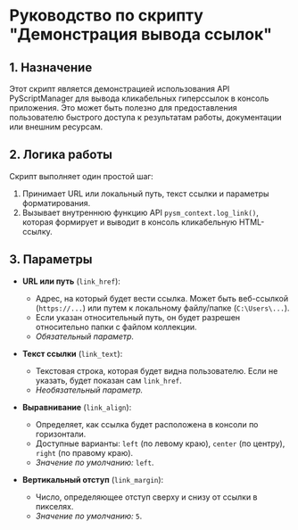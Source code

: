 # Руководство по скрипту "Демонстрация вывода ссылок"

## 1. Назначение

Этот скрипт является демонстрацией использования API PyScriptManager для вывода кликабельных гиперссылок в консоль приложения. Это может быть полезно для предоставления пользователю быстрого доступа к результатам работы, документации или внешним ресурсам.

## 2. Логика работы

Скрипт выполняет один простой шаг:
1.  Принимает URL или локальный путь, текст ссылки и параметры форматирования.
2.  Вызывает внутреннюю функцию API `pysm_context.log_link()`, которая формирует и выводит в консоль кликабельную HTML-ссылку.

## 3. Параметры

-   **URL или путь** (`link_href`):
    -   Адрес, на который будет вести ссылка. Может быть веб-ссылкой (`https://...`) или путем к локальному файлу/папке (`C:\Users\...`).
    -   Если указан относительный путь, он будет разрешен относительно папки с файлом коллекции.
    -   *Обязательный параметр.*

-   **Текст ссылки** (`link_text`):
    -   Текстовая строка, которая будет видна пользователю. Если не указать, будет показан сам `link_href`.
    -   *Необязательный параметр.*

-   **Выравнивание** (`link_align`):
    -   Определяет, как ссылка будет расположена в консоли по горизонтали.
    -   Доступные варианты: `left` (по левому краю), `center` (по центру), `right` (по правому краю).
    -   *Значение по умолчанию:* `left`.

-   **Вертикальный отступ** (`link_margin`):
    -   Число, определяющее отступ сверху и снизу от ссылки в пикселях.
    -   *Значение по умолчанию:* `5`.